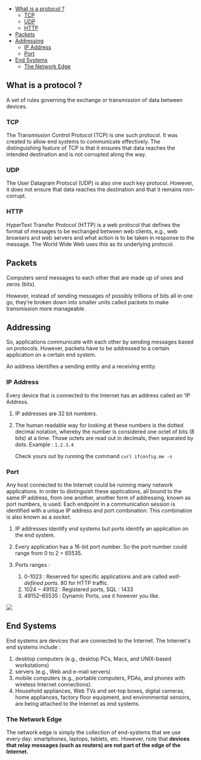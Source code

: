 
- [What is a protocol ?](#what-is-a-protocol--)
  * [TCP](#tcp)
  * [UDP](#udp)
  * [HTTP](#http)
- [Packets](#packets)
- [Addressing](#addressing)
  * [IP Address](#ip-address)
  * [Port](#port)
- [End Systems](#end-systems)
  * [The Network Edge](#the-network-edge)

## What is a protocol ?
A set of rules governing the exchange or transmission of data between devices.

### TCP
The Transmission Control Protocol (TCP) is one such protocol. It was
created to allow end systems to communicate effectively. The distinguishing
feature of TCP is that it ensures that data reaches the intended destination and
is not corrupted along the way.

### UDP
The User Datagram Protocol (UDP) is also one such key protocol. However, it
does not ensure that data reaches the destination and that it remains non-corrupt.

### HTTP
HyperText Transfer Protocol (HTTP) is a web protocol that defines the
format of messages to be exchanged between web clients, e.g., web browsers
and web servers and what action is to be taken in response to the message.
The World Wide Web uses this as its underlying protocol.

## Packets
Computers send messages to each other that are made up of ones and zeros
(bits). 

However, instead of sending messages of possibly trillions of bits all in one go,
they’re broken down into smaller units called packets to make transmission
more manageable. 

## Addressing
So, applications communicate with each other by sending messages based on
protocols. However, packets have to be addressed to a certain application on a
certain end system. 

An address identifies a sending entity and a receiving entity.

### IP Address
Every device that is connected to the Internet has an address called an ‘IP
Address.
1. IP addresses are 32 bit numbers.
1. The human readable way for looking at these numbers is the dotted
   decimal notation, whereby the number is considered one octet of bits (8
   bits) at a time. Those octets are read out in decimals, then separated by
   dots. Example : `1.2.3.4`
   
   Check yours out by running the command `curl ifconfig.me -s`

### Port
Any host connected to the Internet could be running many network
applications. In order to distinguish these applications, all bound to the same
IP address, from one another, another form of addressing, known as port
numbers, is used. Each endpoint in a communication session is identified
with a unique IP address and port combination. This combination is also
known as a *socket*.

1. IP addresses identify end systems but ports identify an application on the
   end system.

1. Every application has a 16-bit port number. So the port number could
   range from 0 to 2 = 65535.

1. Ports ranges :
    1. 0-1023 : Reserved for specific applications and are called *well-defined ports*. 80 for HTTP traffic.
    1. 1024 − 49152 : Registered ports, SQL : 1433
    1. 49152–65535 : Dynamic Ports, use it however you like.
   
![](https://slideplayer.com/slide/6224109/20/images/45/Sockets+and+Ports+%28cont%E2%80%99d.%29.jpg)

## End Systems 
End systems are devices that are connected to the Internet. The Internet's end systems include : 
 1. desktop computers (e.g., desktop PCs, Macs, and UNIX-based workstations) 
 1. servers (e.g., Web and e-mail servers) 
 1. mobile computers (e.g., portable computers, PDAs, and phones with wireless Internet connections). 
 1. Household appliances, Web TVs and set-top boxes, digital cameras, home appliances, factory floor equipment, and environmental sensors, are being attached to the Internet as end systems.

### The Network Edge
The network edge is simply the collection of end-systems that we use every
day: smartphones, laptops, tablets, etc. However, note that **devices that relay
messages (such as routers) are not part of the edge of the Internet.**
